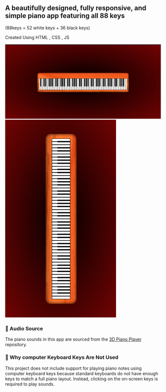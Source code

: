 ## A beautifully designed, fully responsive, and simple piano app featuring all 88 keys
(88keys = 52 white keys + 36 black keys)

Created Using HTML , CSS , JS

![desktop demo image of app](<demoImg1.png>)
![moblie demo image of app](<demoImg2.png>)

### 🎵 Audio Source
The piano sounds in this app are sourced from the [3D Piano Player](https://github.com/reality3d/3d-piano-player) repository.

### 🎹 Why computer Keyboard Keys Are Not Used
This project does not include support for playing piano notes using computer keyboard keys because standard keyboards do not have enough keys to match a full piano layout. Instead, clicking on the on-screen keys is required to play sounds.
